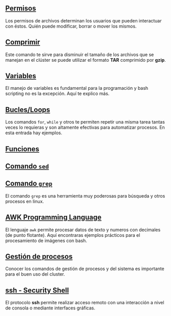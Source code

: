 ## [Permisos](./Bash:-Permisos) ##
Los permisos de archivos determinan los usuarios que pueden interactuar con éstos. Quién puede modificar, borrar o mover los mismos.

## [Comprimir](./Bash:-Comprimir) ##
Este comando te sirve para disminuir el tamaño de los archivos que se manejan en el clúster se puede utilizar el formato __TAR__ comprimido por __gzip__.

## [Variables](./Bash:-Variables) ##
El manejo de variables es fundamental para la programación y bash scripting no es la excepción. Aquí te explico más.

## [Bucles/Loops](./Bash:-Loops) ##
Los comandos `for`, `while` y otros te permiten repetir una misma tarea tantas veces lo requieras y son altamente efectivas para automatizar procesos. En esta entrada hay ejemplos.

## [Funciones](./Bash:-Funciones) ##

## [Comando `sed`](./Bash:-sed) ##

## [Comando `grep`](./Bash:-grep) ##
El comando `grep` es una herramienta muy poderosas para búsqueda y otros procesos en linux.

## [AWK Programming Language](./Bash:-AWK) ##  
El lenguaje `awk` permite procesar datos de texto y numeros con decimales (de punto flotante). Aquí encontraras ejemplos prácticos para el procesamiento de imágenes con bash.

## [Gestión de procesos](./Bash:-Gestión-de-procesos) ##
Conocer los comandos de gestión de procesos y del sistema es importante para el buen uso del cluster.

## [ssh - Security Shell](./SSh) ##
El protocolo **ssh** permite realizar acceso remoto con una interacción a nivel de consola o mediante interfaces gráficas. 
